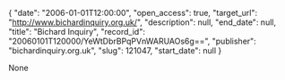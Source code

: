 {
  "date": "2006-01-01T12:00:00", 
  "open_access": true, 
  "target_url": "http://www.bichardinquiry.org.uk/", 
  "description": null, 
  "end_date": null, 
  "title": "Bichard Inquiry", 
  "record_id": "20060101T120000/YeWtDbrBPqPVnWARUAOs6g==", 
  "publisher": "bichardinquiry.org.uk", 
  "slug": 121047, 
  "start_date": null
}

None